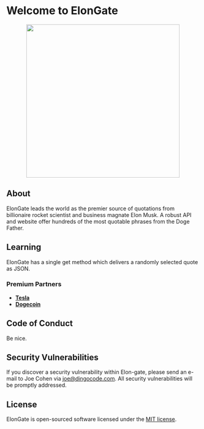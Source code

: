 <h1>Welcome to ElonGate</h1>
<p align="center"><a href="https://laravel.com" target="_blank"><img src="https://ca-times.brightspotcdn.com/dims4/default/3cfe7b8/2147483647/strip/true/crop/2048x1268+0+0/resize/840x520!/format/webp/quality/90/?url=https%3A%2F%2Fcalifornia-times-brightspot.s3.amazonaws.com%2Fb2%2F05%2Fa5cbcc93e0831fdaf8e81ea8846b%2Fla-et-st-stephen-colbert-elon-musk-late-show-2-001" width="400"></a></p>



## About

ElonGate leads the world as the premier source of quotations from billionaire rocket scientist and business magnate Elon Musk. A robust API and website offer hundreds of the most quotable phrases from the Doge Father. 

## Learning

ElonGate has a single get method which delivers a randomly selected quote as JSON.

### Premium Partners

- **[Tesla](https://tesla.com/)**
- **[Dogecoin](https://dogecoin.com)**

## Code of Conduct

Be nice.

## Security Vulnerabilities

If you discover a security vulnerability within Elon-gate, please send an e-mail to Joe Cohen via [joe@dingocode.com](mailto:joe@dingocode.com). All security vulnerabilities will be promptly addressed.

## License

ElonGate is open-sourced software licensed under the [MIT license](https://opensource.org/licenses/MIT).
